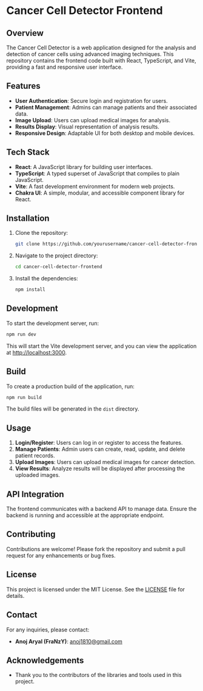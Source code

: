 # Cancer Cell Detector Frontend

## Overview

The Cancer Cell Detector is a web application designed for the analysis and detection of cancer cells using advanced imaging techniques. This repository contains the frontend code built with React, TypeScript, and Vite, providing a fast and responsive user interface.

## Features

- **User Authentication**: Secure login and registration for users.
- **Patient Management**: Admins can manage patients and their associated data.
- **Image Upload**: Users can upload medical images for analysis.
- **Results Display**: Visual representation of analysis results.
- **Responsive Design**: Adaptable UI for both desktop and mobile devices.

## Tech Stack

- **React**: A JavaScript library for building user interfaces.
- **TypeScript**: A typed superset of JavaScript that compiles to plain JavaScript.
- **Vite**: A fast development environment for modern web projects.
- **Chakra UI**: A simple, modular, and accessible component library for React.

## Installation

1. Clone the repository:

   ```bash
   git clone https://github.com/yourusername/cancer-cell-detector-frontend.git
   ```

2. Navigate to the project directory:

   ```bash
   cd cancer-cell-detector-frontend
   ```

3. Install the dependencies:

   ```bash
   npm install
   ```

## Development

To start the development server, run:

```bash
npm run dev
```

This will start the Vite development server, and you can view the application at [http://localhost:3000](http://localhost:3000).

## Build

To create a production build of the application, run:

```bash
npm run build
```

The build files will be generated in the `dist` directory.

## Usage

1. **Login/Register**: Users can log in or register to access the features.
2. **Manage Patients**: Admin users can create, read, update, and delete patient records.
3. **Upload Images**: Users can upload medical images for cancer detection.
4. **View Results**: Analyze results will be displayed after processing the uploaded images.

## API Integration

The frontend communicates with a backend API to manage data. Ensure the backend is running and accessible at the appropriate endpoint.

## Contributing

Contributions are welcome! Please fork the repository and submit a pull request for any enhancements or bug fixes.

## License

This project is licensed under the MIT License. See the [LICENSE](LICENSE) file for details.

## Contact

For any inquiries, please contact:

- **Anoj Aryal (FraNzY)**: [anoj1810@gmail.com](mailto:anoj1810@gmail.com)

## Acknowledgements

- Thank you to the contributors of the libraries and tools used in this project.
